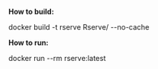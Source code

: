 **How to build:**

docker build -t rserve Rserve/ --no-cache

**How to run:**

docker run --rm rserve:latest

